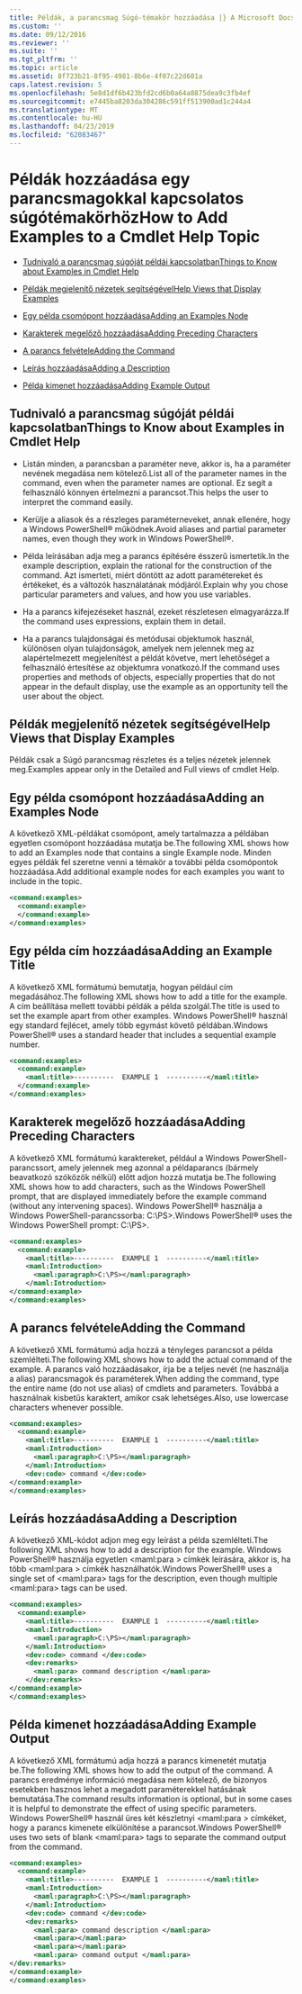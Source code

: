 ```yaml
---
title: Példák, a parancsmag Súgó-témakör hozzáadása |} A Microsoft Docs
ms.custom: ''
ms.date: 09/12/2016
ms.reviewer: ''
ms.suite: ''
ms.tgt_pltfrm: ''
ms.topic: article
ms.assetid: 8f723b21-8f95-4981-8b6e-4f07c22d601a
caps.latest.revision: 5
ms.openlocfilehash: 5e8d1df6b423bfd2cd6b0a64a8875dea9c3fb4ef
ms.sourcegitcommit: e7445ba8203da304286c591ff513900ad1c244a4
ms.translationtype: MT
ms.contentlocale: hu-HU
ms.lasthandoff: 04/23/2019
ms.locfileid: "62083467"
---
```

# <a name="how-to-add-examples-to-a-cmdlet-help-topic"></a><span data-ttu-id="7160b-102">Példák hozzáadása egy parancsmagokkal kapcsolatos súgótémakörhöz</span><span class="sxs-lookup"><span data-stu-id="7160b-102">How to Add Examples to a Cmdlet Help Topic</span></span>

- [<span data-ttu-id="7160b-103">Tudnivaló a parancsmag súgóját példái kapcsolatban</span><span class="sxs-lookup"><span data-stu-id="7160b-103">Things to Know about Examples in Cmdlet Help</span></span>](#Things-to-Know-about-Examples-in-Cmdlet-Help)

- [<span data-ttu-id="7160b-104">Példák megjelenítő nézetek segítségével</span><span class="sxs-lookup"><span data-stu-id="7160b-104">Help Views that Display Examples</span></span>](#Help-Views-that-Display-Examples)

- [<span data-ttu-id="7160b-105">Egy példa csomópont hozzáadása</span><span class="sxs-lookup"><span data-stu-id="7160b-105">Adding an Examples Node</span></span>](#Adding-an-Examples-Node)

- [<span data-ttu-id="7160b-106">Karakterek megelőző hozzáadása</span><span class="sxs-lookup"><span data-stu-id="7160b-106">Adding Preceding Characters</span></span>](#Adding-Preceding-Characters)

- [<span data-ttu-id="7160b-107">A parancs felvétele</span><span class="sxs-lookup"><span data-stu-id="7160b-107">Adding the Command</span></span>](#Adding-the-Command)

- [<span data-ttu-id="7160b-108">Leírás hozzáadása</span><span class="sxs-lookup"><span data-stu-id="7160b-108">Adding a Description</span></span>](#Adding-a-Description)

- [<span data-ttu-id="7160b-109">Példa kimenet hozzáadása</span><span class="sxs-lookup"><span data-stu-id="7160b-109">Adding Example Output</span></span>](#Adding-Example-Output)

## <a name="things-to-know-about-examples-in-cmdlet-help"></a><span data-ttu-id="7160b-110">Tudnivaló a parancsmag súgóját példái kapcsolatban</span><span class="sxs-lookup"><span data-stu-id="7160b-110">Things to Know about Examples in Cmdlet Help</span></span>

- <span data-ttu-id="7160b-111">Listán minden, a parancsban a paraméter neve, akkor is, ha a paraméter nevének megadása nem kötelező.</span><span class="sxs-lookup"><span data-stu-id="7160b-111">List all of the parameter names in the command, even when the parameter names are optional.</span></span> <span data-ttu-id="7160b-112">Ez segít a felhasználó könnyen értelmezni a parancsot.</span><span class="sxs-lookup"><span data-stu-id="7160b-112">This helps the user to interpret the command easily.</span></span>

- <span data-ttu-id="7160b-113">Kerülje a aliasok és a részleges paraméterneveket, annak ellenére, hogy a Windows PowerShell® működnek.</span><span class="sxs-lookup"><span data-stu-id="7160b-113">Avoid aliases and partial parameter names, even though they work in Windows PowerShell®.</span></span>

- <span data-ttu-id="7160b-114">Példa leírásában adja meg a parancs építésére ésszerű ismertetik.</span><span class="sxs-lookup"><span data-stu-id="7160b-114">In the example description, explain the rational for the construction of the command.</span></span> <span data-ttu-id="7160b-115">Azt ismerteti, miért döntött az adott paramétereket és értékeket, és a változók használatának módjáról.</span><span class="sxs-lookup"><span data-stu-id="7160b-115">Explain why you chose particular parameters and values, and how you use variables.</span></span>

- <span data-ttu-id="7160b-116">Ha a parancs kifejezéseket használ, ezeket részletesen elmagyarázza.</span><span class="sxs-lookup"><span data-stu-id="7160b-116">If the command uses expressions, explain them in detail.</span></span>

- <span data-ttu-id="7160b-117">Ha a parancs tulajdonságai és metódusai objektumok használ, különösen olyan tulajdonságok, amelyek nem jelennek meg az alapértelmezett megjelenítést a példát követve, mert lehetőséget a felhasználó értesítése az objektumra vonatkozó.</span><span class="sxs-lookup"><span data-stu-id="7160b-117">If the command uses properties and methods of objects, especially properties that do not appear in the default display, use the example as an opportunity tell the user about the object.</span></span>

## <a name="help-views-that-display-examples"></a><span data-ttu-id="7160b-118">Példák megjelenítő nézetek segítségével</span><span class="sxs-lookup"><span data-stu-id="7160b-118">Help Views that Display Examples</span></span>

<span data-ttu-id="7160b-119">Példák csak a Súgó parancsmag részletes és a teljes nézetek jelennek meg.</span><span class="sxs-lookup"><span data-stu-id="7160b-119">Examples appear only in the Detailed and Full views of cmdlet Help.</span></span>

## <a name="adding-an-examples-node"></a><span data-ttu-id="7160b-120">Egy példa csomópont hozzáadása</span><span class="sxs-lookup"><span data-stu-id="7160b-120">Adding an Examples Node</span></span>

<span data-ttu-id="7160b-121">A következő XML-példákat csomópont, amely tartalmazza a példában egyetlen csomópont hozzáadása mutatja be.</span><span class="sxs-lookup"><span data-stu-id="7160b-121">The following XML shows how to add an Examples node that contains a single Example node.</span></span> <span data-ttu-id="7160b-122">Minden egyes példák fel szeretne venni a témakör a további példa csomópontok hozzáadása.</span><span class="sxs-lookup"><span data-stu-id="7160b-122">Add additional example nodes for each examples you want to include in the topic.</span></span>

```xml
<command:examples>
  <command:example>
  </command:example>
</command:examples>
```

## <a name="adding-an-example-title"></a><span data-ttu-id="7160b-123">Egy példa cím hozzáadása</span><span class="sxs-lookup"><span data-stu-id="7160b-123">Adding an Example Title</span></span>

<span data-ttu-id="7160b-124">A következő XML formátumú bemutatja, hogyan például cím megadásához.</span><span class="sxs-lookup"><span data-stu-id="7160b-124">The following XML shows how to add a title for the example.</span></span> <span data-ttu-id="7160b-125">A cím beállítása mellett további példák a példa szolgál.</span><span class="sxs-lookup"><span data-stu-id="7160b-125">The title is used to set the example apart from other examples.</span></span> <span data-ttu-id="7160b-126">Windows PowerShell® használ egy standard fejlécet, amely több egymást követő példában.</span><span class="sxs-lookup"><span data-stu-id="7160b-126">Windows PowerShell® uses a standard header that includes a sequential example number.</span></span>

```xml
<command:examples>
  <command:example>
    <maml:title>----------  EXAMPLE 1  ----------</maml:title>
  </command:example>
</command:examples>
```

## <a name="adding-preceding-characters"></a><span data-ttu-id="7160b-127">Karakterek megelőző hozzáadása</span><span class="sxs-lookup"><span data-stu-id="7160b-127">Adding Preceding Characters</span></span>

<span data-ttu-id="7160b-128">A következő XML formátumú karaktereket, például a Windows PowerShell-parancssort, amely jelennek meg azonnal a példaparancs (bármely beavatkozó szóközök nélkül) előtt adjon hozzá mutatja be.</span><span class="sxs-lookup"><span data-stu-id="7160b-128">The following XML shows how to add characters, such as the Windows PowerShell prompt, that are displayed immediately before the example command (without any intervening spaces).</span></span> <span data-ttu-id="7160b-129">Windows PowerShell® használja a Windows PowerShell-parancssorba: C:\PS>.</span><span class="sxs-lookup"><span data-stu-id="7160b-129">Windows PowerShell® uses the Windows PowerShell prompt: C:\PS>.</span></span>

```xml
<command:examples>
  <command:example>
    <maml:title>----------  EXAMPLE 1  ----------</maml:title>
    <maml:Introduction>
      <maml:paragraph>C:\PS></maml:paragraph>
    </maml:Introduction>
</command:example>
</command:examples>
```

## <a name="adding-the-command"></a><span data-ttu-id="7160b-130">A parancs felvétele</span><span class="sxs-lookup"><span data-stu-id="7160b-130">Adding the Command</span></span>

<span data-ttu-id="7160b-131">A következő XML formátumú adja hozzá a tényleges parancsot a példa szemlélteti.</span><span class="sxs-lookup"><span data-stu-id="7160b-131">The following XML shows how to add the actual command of the example.</span></span> <span data-ttu-id="7160b-132">A parancs való hozzáadásakor, írja be a teljes nevét (ne használja a alias) parancsmagok és paraméterek.</span><span class="sxs-lookup"><span data-stu-id="7160b-132">When adding the command, type the entire name (do not use alias) of cmdlets and parameters.</span></span> <span data-ttu-id="7160b-133">Továbbá a használnak kisbetűs karaktert, amikor csak lehetséges.</span><span class="sxs-lookup"><span data-stu-id="7160b-133">Also, use lowercase characters whenever possible.</span></span>

```xml
<command:examples>
  <command:example>
    <maml:title>----------  EXAMPLE 1  ----------</maml:title>
    <maml:Introduction>
      <maml:paragraph>C:\PS></maml:paragraph>
    </maml:Introduction>
    <dev:code> command </dev:code>
</command:example>
</command:examples>
```

## <a name="adding-a-description"></a><span data-ttu-id="7160b-134">Leírás hozzáadása</span><span class="sxs-lookup"><span data-stu-id="7160b-134">Adding a Description</span></span>

<span data-ttu-id="7160b-135">A következő XML-kódot adjon meg egy leírást a példa szemlélteti.</span><span class="sxs-lookup"><span data-stu-id="7160b-135">The following XML shows how to add a description for the example.</span></span> <span data-ttu-id="7160b-136">Windows PowerShell® használja egyetlen \<maml:para > címkék leírására, akkor is, ha több \<maml:para > címkék használhatók.</span><span class="sxs-lookup"><span data-stu-id="7160b-136">Windows PowerShell® uses a single set of \<maml:para> tags for the description, even though multiple \<maml:para> tags can be used.</span></span>

```xml
<command:examples>
  <command:example>
    <maml:title>----------  EXAMPLE 1  ----------</maml:title>
    <maml:Introduction>
      <maml:paragraph>C:\PS></maml:paragraph>
    </maml:Introduction>
    <dev:code> command </dev:code>
    <dev:remarks>
      <maml:para> command description </maml:para>
    </dev:remarks>
</command:example>
</command:examples>
```

## <a name="adding-example-output"></a><span data-ttu-id="7160b-137">Példa kimenet hozzáadása</span><span class="sxs-lookup"><span data-stu-id="7160b-137">Adding Example Output</span></span>

<span data-ttu-id="7160b-138">A következő XML formátumú adja hozzá a parancs kimenetét mutatja be.</span><span class="sxs-lookup"><span data-stu-id="7160b-138">The following XML shows how to add the output of the command.</span></span> <span data-ttu-id="7160b-139">A parancs eredménye információ megadása nem kötelező, de bizonyos esetekben hasznos lehet a megadott paraméterekkel hatásának bemutatása.</span><span class="sxs-lookup"><span data-stu-id="7160b-139">The command results information is optional, but in some cases it is helpful to demonstrate the effect of using specific parameters.</span></span> <span data-ttu-id="7160b-140">Windows PowerShell® használ üres két készletnyi \<maml:para > címkéket, hogy a parancs kimenete elkülönítése a parancsot.</span><span class="sxs-lookup"><span data-stu-id="7160b-140">Windows PowerShell® uses two sets of blank \<maml:para> tags to separate the command output from the command.</span></span>

```xml
<command:examples>
  <command:example>
    <maml:title>----------  EXAMPLE 1  ----------</maml:title>
    <maml:Introduction>
      <maml:paragraph>C:\PS></maml:paragraph>
    </maml:Introduction>
    <dev:code> command </dev:code>
    <dev:remarks>
      <maml:para> command description </maml:para>
      <maml:para></maml:para>
      <maml:para></maml:para>
      <maml:para> command output </maml:para>
</dev:remarks>
</command:example>
</command:examples>
```